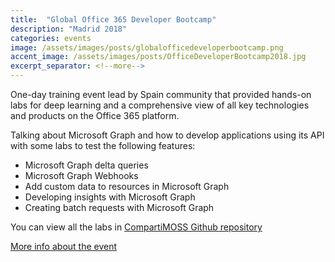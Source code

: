 ```yaml
---
title:  "Global Office 365 Developer Bootcamp"
description: "Madrid 2018"
categories: events
image: /assets/images/posts/globalofficedeveloperbootcamp.png
accent_image: /assets/images/posts/OfficeDeveloperBootcamp2018.jpg
excerpt_separator: <!--more-->
---
```


One-day training event lead by Spain community that provided hands-on labs for deep learning and a comprehensive view of all key technologies and products on the Office 365 platform. 

<!--more-->

Talking about Microsoft Graph and how to develop applications using its API with some labs to test the following features:

- Microsoft Graph delta queries
- Microsoft Graph Webhooks
- Add custom data to resources in Microsoft Graph
- Developing insights with Microsoft Graph
- Creating batch requests with Microsoft Graph 

You can view all the labs in [CompartiMOSS Github repository](https://github.com/CompartiMOSS/Global-Office-365-Developer-Bootcamp-18)

[More info about the event](https://www.eventbrite.co.uk/e/global-office-365-developer-bootcamp-2018-tickets-48156388053#)
